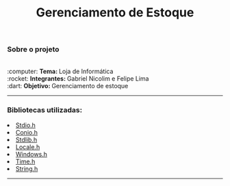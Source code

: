 <h1 align = "center">Gerenciamento de Estoque</h1>

<br>
<h3>Sobre o projeto</h3>
<br>
:computer: <b>Tema: </b>Loja de Informática<br>
:rocket: <b>Integrantes: </b>Gabriel Nicolim e Felipe Lima <br>
:dart: <b>Objetivo: </b>Gerenciamento de estoque<br>
<hr>
<h3>Bibliotecas utilizadas: </h3>
<li><a href = "https://www.ime.usp.br/~pf/algoritmos/apend/stdio.h.html">Stdio.h</a>
<li><a href = "https://www.programmingsimplified.com/c/conio.h">Conio.h</a>
<li><a href = "https://www.ime.usp.br/~pf/algoritmos/apend/stdlib.h.html">Stdlib.h</a>
<li><a href = "https://www.tutorialspoint.com/c_standard_library/locale_h.htm">Locale.h</a>
<li><a href = "https://en.wikipedia.org/wiki/Windows.h">Windows.h</a>
<li><a href = "https://pt.wikipedia.org/wiki/Time.h">Time.h</a>
<li><a href = "http://linguagemc.com.br/a-biblioteca-string-h/">String.h</a>
<br>
<hr>
<br>
